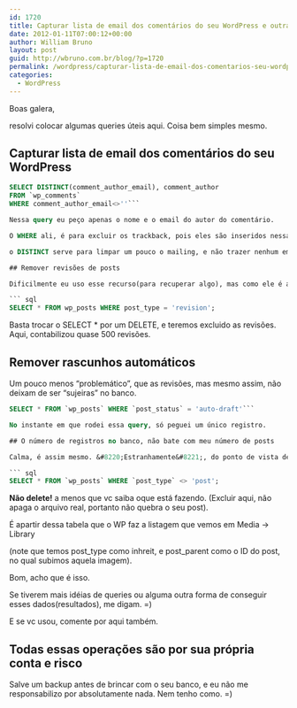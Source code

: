 ```yaml
---
id: 1720
title: Capturar lista de email dos comentários do seu WordPress e outras queries úteis
date: 2012-01-11T07:00:12+00:00
author: William Bruno
layout: post
guid: http://wbruno.com.br/blog/?p=1720
permalink: /wordpress/capturar-lista-de-email-dos-comentarios-seu-wordpress-outras-queries-uteis/
categories:
  - WordPress
---
```

Boas galera,

resolvi colocar algumas queries úteis aqui. Coisa bem simples mesmo.

<!--more-->

## Capturar lista de email dos comentários do seu WordPress

``` sql
SELECT DISTINCT(comment_author_email), comment_author
FROM `wp_comments`
WHERE comment_author_email<>''```

Nessa query eu peço apenas o nome e o email do autor do comentário.

O WHERE ali, é para excluir os trackback, pois eles são inseridos nessa tabela também, mas não enviam um email válido.

o DISTINCT serve para limpar um pouco o mailing, e não trazer nenhum email repetido. Eu poderia ter feito o mesmo usando um GROUP BY.

## Remover revisões de posts

Dificilmente eu uso esse recurso(para recuperar algo), mas como ele é automático, vários e vários registros são criados no banco por causa dele.

``` sql
SELECT * FROM wp_posts WHERE post_type = 'revision';
```

Basta trocar o SELECT * por um DELETE, e teremos excluido as revisões. Aqui, contabilizou quase 500 revisões.

## Remover rascunhos automáticos

Um pouco menos &#8220;problemático&#8221;, que as revisões, mas mesmo assim, não deixam de ser &#8220;sujeiras&#8221; no banco.

``` sql
SELECT * FROM `wp_posts` WHERE `post_status` = 'auto-draft'```

No instante em que rodei essa query, só peguei um único registro.

## O número de registros no banco, não bate com meu número de posts

Calma, é assim mesmo. &#8220;Estranhamente&#8221;, do ponto de vista de modelagem SQL, o WordPress usa a tabela wp_posts, para também guardar o path dos arquivos que subimos no meio do post(imagens, videos..)

``` sql
SELECT * FROM `wp_posts` WHERE `post_type` <> 'post';
```

**Não delete!** a menos que vc saiba oque está fazendo. (Excluir aqui, não apaga o arquivo real, portanto não quebra o seu post).

É apartir dessa tabela que o WP faz a listagem que vemos em Media -> Library

(note que temos post\_type como inhreit, e post\_parent como o ID do post, no qual subimos aquela imagem).

Bom, acho que é isso.

Se tiverem mais idéias de queries ou alguma outra forma de conseguir esses dados(resultados), me digam. =)

E se vc usou, comente por aqui também.

## Todas essas operações são por sua própria conta e risco

Salve um backup antes de brincar com o seu banco, e eu não me responsabilizo por absolutamente nada. Nem tenho como. =)
